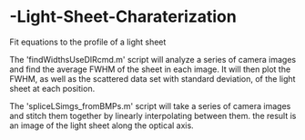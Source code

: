 # -Light-Sheet-Charaterization
Fit equations to the profile of a light sheet

The 'findWidthsUseDIRcmd.m' script will analyze a series of camera images and find the average FWHM of the sheet in each image. It will then plot the FWHM, as well as the scattered data set with standard deviation, of the light sheet at each position. 

The 'spliceLSimgs_fromBMPs.m' script will take a series of camera images and stitch them together by linearly interpolating between them. the result is an image of the light sheet along the optical axis.